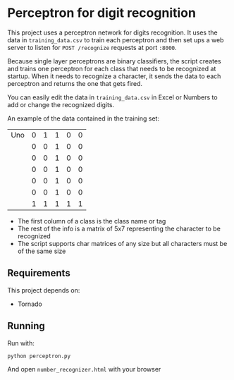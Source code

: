 # Perceptron for digit recognition

This project uses a perceptron network for digits recognition. It uses the data in `training_data.csv` to train each perceptron and then set ups a web server to listen for `POST /recognize` requests at port `:8000`.

Because single layer perceptrons are binary classifiers, the script creates and trains one perceptron for each class that needs to be recognized at startup. When it needs to recognize a character, it sends the data to each perceptron and returns the one that gets fired.

You can easily edit the data in `training_data.csv` in Excel or Numbers to add or change the recognized digits.

An example of the data contained in the training set:

|     |   |   |   |   |   | 
|-----|---|---|---|---|---| 
| Uno | 0 | 1 | 1 | 0 | 0 | 
|     | 0 | 0 | 1 | 0 | 0 | 
|     | 0 | 0 | 1 | 0 | 0 | 
|     | 0 | 0 | 1 | 0 | 0 | 
|     | 0 | 0 | 1 | 0 | 0 | 
|     | 0 | 0 | 1 | 0 | 0 | 
|     | 1 | 1 | 1 | 1 | 1 | 


* The first column of a class is the class name or tag
* The rest of the info is a matrix of 5x7 representing the character to be recognized
* The script supports char matrices of any size but all characters must be of the same size


## Requirements
This project depends on:
* Tornado

## Running
Run with:

```
python perceptron.py
```

And open `number_recognizer.html` with your browser


